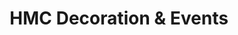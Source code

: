---
title: "HMC Decoration & Events"
url: /vadakkemanna/hmc-decoration-und-events/
shop: Kleidung
---